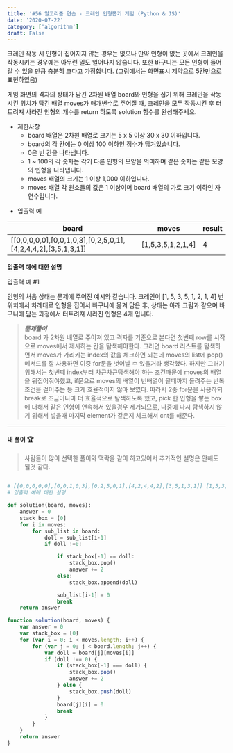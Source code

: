 ```yaml
---
title: '#56 알고리즘 연습 - 크레인 인형뽑기 게임 (Python & JS)'
date: '2020-07-22'
category: ['algorithm']
draft: False
---
```


크레인 작동 시 인형이 집어지지 않는 경우는 없으나 만약 인형이 없는 곳에서 크레인을 작동시키는 경우에는 아무런 일도 일어나지 않습니다. 또한 바구니는 모든 인형이 들어갈 수 있을 만큼 충분히 크다고 가정합니다. (그림에서는 화면표시 제약으로 5칸만으로 표현하였음)

게임 화면의 격자의 상태가 담긴 2차원 배열 board와 인형을 집기 위해 크레인을 작동시킨 위치가 담긴 배열 moves가 매개변수로 주어질 때, 크레인을 모두 작동시킨 후 터트려져 사라진 인형의 개수를 return 하도록 solution 함수를 완성해주세요.

-   제한사항
    -   board 배열은 2차원 배열로 크기는 5 x 5 이상 30 x 30 이하입니다.
    -   board의 각 칸에는 0 이상 100 이하인 정수가 담겨있습니다.
    -   0은 빈 칸을 나타냅니다.
    -   1 ~ 100의 각 숫자는 각기 다른 인형의 모양을 의미하며 같은 숫자는 같은 모양의 인형을 나타냅니다.
    -   moves 배열의 크기는 1 이상 1,000 이하입니다.
    -   moves 배열 각 원소들의 값은 1 이상이며 board 배열의 가로 크기 이하인 자연수입니다.

*   입출력 예

| board                                                         | moves             | result |
| ------------------------------------------------------------- | ----------------- | ------ |
| [[0,0,0,0,0],[0,0,1,0,3],[0,2,5,0,1],[4,2,4,4,2],[3,5,1,3,1]] | [1,5,3,5,1,2,1,4] | 4      |

**입출력 예에 대한 설명**

입출력 예 #1

인형의 처음 상태는 문제에 주어진 예시와 같습니다. 크레인이 [1, 5, 3, 5, 1, 2, 1, 4] 번 위치에서 차례대로 인형을 집어서 바구니에 옮겨 담은 후, 상태는 아래 그림과 같으며 바구니에 담는 과정에서 터트려져 사라진 인형은 4개 입니다.

> **_문제풀이_**  
> board 가 2차원 배열로 주어져 있고 격자를 기준으로 본다면 첫번째 row를 시작으로 moves에서 제시하는 칸을 탐색해야한다.
> 그러면 board 리스트를 탐색하면서 moves가 가리키는 index의 값을 체크하면 되는데
> moves의 list에 pop()메서드를 잘 사용하면 이중 for문을 벗어날 수 있을거라 생각했다.
> 하지만 그러기 위해서는 첫번쨰 index부터 차근차근탐색해야 하는 조건때문에 moves의 배열을 뒤집어줘야했고,
> if문으로 moves의 배열이 빈배열이 될때까지 돌려주는 반복 조건을 걸어주는 등 크게 효율적이지 않아 보였다.
> 따라서 2중 for문을 사용하되 break로 조금이나마 더 효율적으로 탐색하도록 했고,
> pick 한 인형을 쌓는 box에 대해서 같은 인형이 연속해서 있을경우 제거되므로, 나중에 다시 탐색하지 않기 위해서
> 넣을때 마지막 element가 같은지 체크해서 cnt를 해준다.

---

#### 내 풀이 🏆

> 사람들이 많이 선택한 풀이와 맥락을 같이 하고있어서 추가적인 설명은 안해도 될것 같다.

```python

# [[0,0,0,0,0],[0,0,1,0,3],[0,2,5,0,1],[4,2,4,4,2],[3,5,1,3,1]]	[1,5,3,5,1,2,1,4]	4
# 입출력 예에 대한 설명

def solution(board, moves):
    answer = 0
    stack_box = [0]
    for i in moves:
        for sub_list in board:
            doll = sub_list[i-1]
            if doll !=0:

                if stack_box[-1] == doll:
                    stack_box.pop()
                    answer += 2
                else:
                    stack_box.append(doll)

                sub_list[i-1] = 0
                break
    return answer

```

```javascript
function solution(board, moves) {
    var answer = 0
    var stack_box = [0]
    for (var i = 0; i < moves.length; i++) {
        for (var j = 0; j < board.length; j++) {
            var doll = board[j][moves[i]]
            if (doll !== 0) {
                if (stack_box[-1] === doll) {
                    stack_box.pop()
                    answer += 2
                } else {
                    stack_box.push(doll)
                }
                board[j][i] = 0
                break
            }
        }
    }
    return answer
}
```
